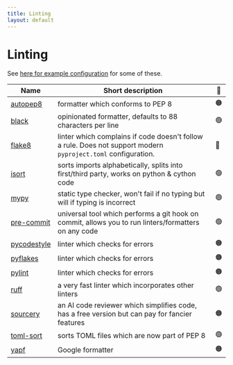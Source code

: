 ```yaml
---
title: Linting
layout: default
---
```


# Linting

See [here for example configuration](https://github.com/paddyroddy/python-template) for some of these.

| Name     | Short description | 🚦 |
| -------- | ------------------| - |
| [autopep8](https://github.com/hhatto/autopep8) | formatter which conforms to PEP 8 | 🟠 |
| [black](https://black.readthedocs.io/en/stable/) | opinionated formatter, defaults to 88 characters per line | 🟢 |
| [flake8](https://flake8.pycqa.org/en/latest/) | linter which complains if code doesn't follow a rule. Does not support modern `pyproject.toml` configuration. | 🔴 |
| [isort](https://pycqa.github.io/isort/) | sorts imports alphabetically, splits into first/third party, works on python & cython code | 🟢 |
| [mypy](https://mypy.readthedocs.io/en/stable/) | static type checker, won't fail if no typing but will if typing is incorrect | 🟢 |
| [pre-commit](https://pre-commit.com/) | universal tool which performs a git hook on commit, allows you to run linters/formatters on any code | 🟢 |
| [pycodestyle](https://pycodestyle.pycqa.org/en/latest/) | linter which checks for errors | 🟠 |
| [pyflakes](https://github.com/PyCQA/pyflakes) | linter which checks for errors | 🟠 |
| [pylint](https://pylint.readthedocs.io/en/latest/) | linter which checks for errors | 🟠 |
| [ruff](https://github.com/charliermarsh/ruff) | a very fast linter which incorporates other linters | 🟢 |
| [sourcery](https://sourcery.ai/) | an AI code reviewer which simplifies code, has a free version but can pay for fancier features | 🟠 |
| [toml-sort](https://toml-sort.readthedocs.io/en/latest/) | sorts TOML files which are now part of PEP 8 | 🟢 |
| [yapf](https://github.com/google/yapf) | Google formatter | 🟠 |
